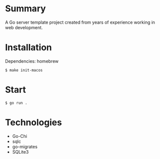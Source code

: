 # Summary
A Go server template project created from years of experience working in web development.

# Installation
Dependencies: homebrew
  
`$ make init-macos`
# Start
`$ go run .`

# Technologies
- Go-Chi
- sqlc
- go-migrates
- SQLite3
